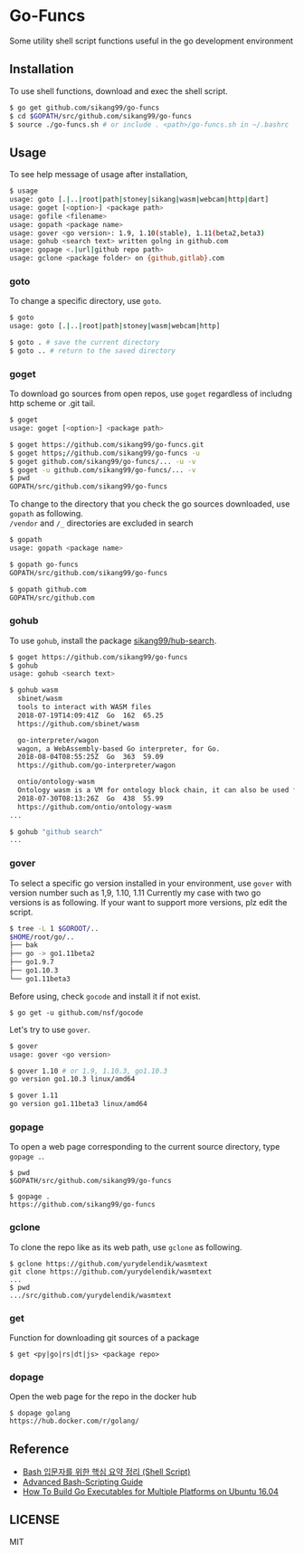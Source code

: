 # Go-Funcs

Some utility shell script functions useful in the go development environment


## Installation

To use shell functions, download and exec the shell script.

```sh
$ go get github.com/sikang99/go-funcs
$ cd $GOPATH/src/github.com/sikang99/go-funcs
$ source ./go-funcs.sh # or include . <path>/go-funcs.sh in ~/.bashrc
```

## Usage

To see help message of usage after installation, 

```sh
$ usage
usage: goto [.|..|root|path|stoney|sikang|wasm|webcam|http|dart]
usage: goget [<option>] <package path>
usage: gofile <filename>
usage: gopath <package name>
usage: gover <go version>: 1.9, 1.10(stable), 1.11(beta2,beta3)
usage: gohub <search text> written golng in github.com
usage: gopage <.|url|github repo path>
usage: gclone <package folder> on {github,gitlab}.com
```

### goto
To change a specific directory, use `goto`.

```sh
$ goto
usage: goto [.|..|root|path|stoney|wasm|webcam|http]

$ goto . # save the current directory
$ goto .. # return to the saved directory
```

### goget
To download go sources from open repos, use `goget` regardless of includng http scheme or .git tail.

```sh
$ goget
usage: goget [<option>] <package path>

$ goget https://github.com/sikang99/go-funcs.git
$ goget https;//github.com/sikang99/go-funcs -u
$ goget github.com/sikang99/go-funcs/... -u -v
$ goget -u github.com/sikang99/go-funcs/... -v
$ pwd
GOPATH/src/github.com/sikang99/go-funcs
```

To change to the directory that you check the go sources downloaded, use `gopath` as following.  
`/vendor` and `/_` directories are excluded in search

```sh
$ gopath
usage: gopath <package name>

$ gopath go-funcs
GOPATH/src/github.com/sikang99/go-funcs

$ gopath github.com
GOPATH/src/github.com
```

### gohub
To use `gohub`, install the package [sikang99/hub-search](https://github.com/sikang99/hub-search).

```sh
$ goget https://github.com/sikang99/go-funcs
$ gohub
usage: gohub <search text>

$ gohub wasm
  sbinet/wasm
  tools to interact with WASM files
  2018-07-19T14:09:41Z  Go  162  65.25
  https://github.com/sbinet/wasm

  go-interpreter/wagon
  wagon, a WebAssembly-based Go interpreter, for Go.
  2018-08-04T08:55:25Z  Go  363  59.09
  https://github.com/go-interpreter/wagon

  ontio/ontology-wasm
  Ontology wasm is a VM for ontology block chain, it can also be used for other stand-alone environment not only for block chains.
  2018-07-30T08:13:26Z  Go  438  55.99
  https://github.com/ontio/ontology-wasm
...

$ gohub "github search"
...
```

### gover
To select a specific go version installed in your environment, 
use `gover` with version number such as 1,9, 1.10, 1.11
Currently my case with two go versions is as following. 
If your want to support more versions, plz edit the script. 

```sh
$ tree -L 1 $GOROOT/..
$HOME/root/go/..
├── bak
├── go -> go1.11beta2
├── go1.9.7
├── go1.10.3
└── go1.11beta3
```

Before using, check `gocode` and install it if not exist.
```
$ go get -u github.com/nsf/gocode
```

Let's try to use `gover`.

```sh
$ gover
usage: gover <go version>

$ gover 1.10 # or 1.9, 1.10.3, go1.10.3
go version go1.10.3 linux/amd64

$ gover 1.11
go version go1.11beta3 linux/amd64
```

### gopage
To open a web page corresponding to the current source directory, type `gopage .`.
```
$ pwd
$GOPATH/src/github.com/sikang99/go-funcs

$ gopage .
https://github.com/sikang99/go-funcs
```

### gclone
To clone the repo like as its web path, use `gclone` as following.
```
$ gclone https://github.com/yurydelendik/wasmtext
git clone https://github.com/yurydelendik/wasmtext
...
$ pwd
.../src/github.com/yurydelendik/wasmtext

```

### get
Function for downloading git sources of a package
```
$ get <py|go|rs|dt|js> <package repo>
```

### dopage
Open the web page for the repo in the docker hub
```
$ dopage golang
https://hub.docker.com/r/golang/
```

## Reference

- [Bash 입문자를 위한 핵심 요약 정리 (Shell Script)](https://blog.gaerae.com/2015/01/bash-hello-world.html)
- [Advanced Bash-Scripting Guide](https://www.tldp.org/LDP/abs/html/index.html)
- [How To Build Go Executables for Multiple Platforms on Ubuntu 16.04](https://www.digitalocean.com/community/tutorials/how-to-build-go-executables-for-multiple-platforms-on-ubuntu-16-04)


## LICENSE

MIT
